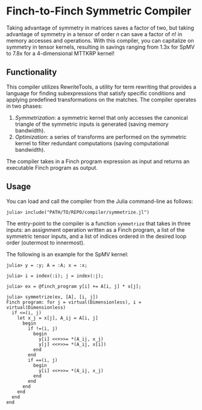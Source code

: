 # Finch-to-Finch Symmetric Compiler 
Taking advantage of symmetry in matrices saves a factor of two, but taking advantage of symmetry in a tensor of order $n$ can save a factor of $n!$ in memory accesses and operations. With this compiler, you can capitalize on symmetry in tensor kernels, resulting in savings ranging from 1.3x for SpMV to 7.8x for a 4-dimensional MTTKRP kernel!

## Functionality 
This compiler utilizes RewriteTools, a utility for term rewriting that provides a language for finding subexpressions that satisfy specific conditions and applying predefined
transformations on the matches. The compiler operates in two phases:

1. _Symmetrization_: a symmetric kernel that only accesses the canonical triangle of the symmetric inputs is generated (saving memory bandwidth). 
2. _Optimization_: a series of transforms are performed on the symmetric kernel to filter redundant computations (saving computational bandwidth).

The compiler takes in a Finch program expression as input and returns an executable Finch program as output. 

## Usage
You can load and call the compiler from the Julia command-line as follows: 
~~~
julia> include("PATH/TO/REPO/compiler/symmetrize.jl")
~~~

The entry-point to the compiler is a function `symmetrize` that takes in three inputs: an assignment operation written as a Finch program, a list of the symmetric tensor inputs, and a list of indices ordered in the desired loop order (outermost to innermost). 

The following is an example for the SpMV kernel: 
~~~
julia> y = :y; A = :A; x = :x;

julia> i = index(:i); j = index(:j);

julia> ex = @finch_program y[i] += A[i, j] * x[j];

julia> symmetrize(ex, [A], [i, j])
Finch program: for j = virtual(Dimensionless), i = virtual(Dimensionless)
  if <=(i, j)
    let x_j = x[j], A_ij = A[i, j]
      begin
        if !=(i, j)
          begin
            y[i] <<+>>= *(A_ij, x_j)
            y[j] <<+>>= *(A_ij, x[i])
          end
        end
        if ==(i, j)
          begin
            y[i] <<+>>= *(A_ij, x_j)
          end
        end
      end
    end
  end
end
~~~


